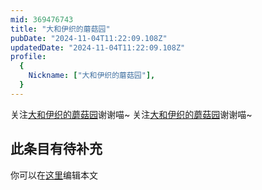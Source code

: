 ```yaml
---
mid: 369476743
title: "大和伊织的蘑菇园"
pubDate: "2024-11-04T11:22:09.108Z"
updatedDate: "2024-11-04T11:22:09.108Z"
profile:
  {
    Nickname: ["大和伊织的蘑菇园"],
  }
---
```


关注[大和伊织的蘑菇园](https://space.bilibili.com/369476743)谢谢喵~ 关注[大和伊织的蘑菇园](https://space.bilibili.com/369476743)谢谢喵~

## 此条目有待补充
你可以在[这里](https://github.com/Yuhanawa/VTuber.ICU/edit/master/src/content/v/大和伊织的蘑菇园/index.md)编辑本文
